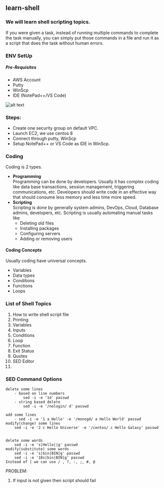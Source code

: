 ## learn-shell

### We will learn shell scripting topics.

If you were given a task, instead of running multiple commands to complete the task manually, you can simply put those commands in a file and run it as a script that does the task without human errors.

### ENV SetUp
##### Pre-Requisites

* AWS Account
* Putty
* WinScp
* IDE (NotePad++/VS Code)

![alt text](setup.jpeg)


### **Steps:**

* Create one security group on default VPC.
* Launch EC2, we use centos 8
* Connect through putty, WinScp
* Setup NotePad++ or VS Code as IDE in WinScp.

### Coding
Coding is 2 types.
* **Programming** <br/>
  Programming can be done by developers. Usually it has complex coding like data base transactions, session management, triggering communications, etc. Developers should write code in an effective way that should consume less memory and less time more speed.
* **Scripting** <br/>
  Scripting is done by generally system admins, DevOps, Cloud, Database admins, developers, etc. Scripting is usually automating manual tasks like
    * Deleting old files
    * Installing packages
    * Configuring servers
    * Adding or removing users

#### Coding Concepts
Usually coding have universal concepts.
* Variables
* Data types
* Conditions
* Functions
* Loops

### List of Shell Topics

1. How to write shell script file
2. Printing
3. Variables
4. Inputs
5. Conditions
6. Loop
7. Function
8. Exit Status
9. Quotes
10. SED Editor
11.


### SED Command Options
```
delete some lines 
    - based on line numbers 
        sed -i -e '1d' passwd 
    - string based delete 
        sed -i -e '/nologin/ d' passwd

add some lines 
    - sed -i -e '1 a Hello' -e '/monogd/ a Hello World' passwd 
modify(change) some lines 
    sed -i -e '2 c Hello Universe' -e '/centos/ c Hello Galaxy' passwd


delete some words 
    sed -i -e 's|Hello||g' passwd 
modify(substitute) some words 
    sed -i -e 's|bin|BIN|g' passwd 
    sed -i -e '10s|bin|BIN|g' passwd 
Instead of | we can use / , ?, :, ;, #, @

```

PROBLEM:
1. If input is not given then script should fail